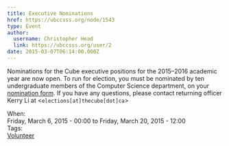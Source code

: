 ```yaml
---
title: Executive Nominations 
href: https://ubccsss.org/node/1543
type: Event
author:
  username: Christopher Head
  link: https://ubccsss.org/user/2
date: 2015-03-07T06:14:00.000Z
---
```


<div class="field field-name-body field-type-text-with-summary field-label-hidden"><div class="field-items"><div class="field-item even"><p>Nominations for the Cube executive positions for the 2015&#x2013;2016 academic year are now open. To run for election, you must be nominated by ten undergraduate members of the Computer Science department, on your <a href="/files/2015%20Nomination%20Form.pdf">nomination form</a>. If you have any questions, please contact returning officer Kerry Li at &lt;<code>elections[at]thecube[dot]ca</code>&gt;</p>
</div></div></div><div class="field field-name-field-dates field-type-datetime field-label-above"><div class="field-label">When:&#xA0;</div><div class="field-items"><div class="field-item even"><span class="date-display-range"><span class="date-display-start">Friday, March 6, 2015 - 00:00</span> to <span class="date-display-end">Friday, March 20, 2015 - 12:00</span></span></div></div></div>    <footer>
    <div class="field field-name-field-tags field-type-taxonomy-term-reference field-label-above"><div class="field-label">Tags:&#xA0;</div><div class="field-items"><div class="field-item even"><a href="/club/volunteer">Volunteer</a></div></div></div>      </footer>